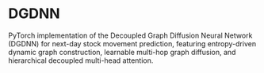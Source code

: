 # DGDNN
PyTorch implementation of the Decoupled Graph Diffusion Neural Network (DGDNN) for next-day stock movement prediction, featuring entropy-driven dynamic graph construction, learnable multi-hop graph diffusion, and hierarchical decoupled multi-head attention.
